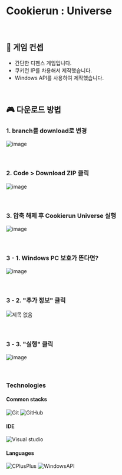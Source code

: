 # Cookierun : Universe

<br>

## 🚩 게임 컨셉 <a name = "idea"></a>
- 간단한 디펜스 게임입니다.
- 쿠키런 IP를 차용해서 제작했습니다.
- Windows API를 사용하여 제작했습니다.

<br>

## 🎮 다운로드 방법 <a name = "download"></a>

### 1. branch를 download로 변경
![image](https://github.com/user-attachments/assets/1827760d-8eb3-493d-bba8-8ab3d8488606)
<br><br><br>

### 2. Code > Download ZIP 클릭
![image](https://github.com/user-attachments/assets/1655ada0-40a9-49ab-af6f-da77cd5ef3a1)
<br><br><br>

### 3. 압축 해제 후 Cookierun Universe 실행
![image](https://github.com/user-attachments/assets/4dbd221b-d927-4c4e-a068-6af494c69eaf)
<br><br><br>

### 3 - 1. Windows PC 보호가 뜬다면?
![image](https://github.com/user-attachments/assets/fab9402c-a56d-45da-aba0-a6fc256d1225)
<br><br><br>

### 3 - 2. "추가 정보" 클릭
![제목 없음](https://github.com/user-attachments/assets/40f1aefd-f379-42e6-b1c7-ece20842f2f0)
<br><br><br>

### 3 - 3. "실행" 클릭
![image](https://github.com/user-attachments/assets/0c6175ec-d489-472d-abf3-23bef71bb22a)
<br><br><br>

### Technologies
#### Common stacks
<img alt="Git" src ="https://img.shields.io/badge/Git-F05032.svg?&style=for-the-badge&logo=Git&logoColor=white"> <img alt="GitHub" src ="https://img.shields.io/badge/GitHub-181717.svg?&style=for-the-badge&logo=Github&logoColor=white">

#### IDE
<img alt="Visual studio" src ="https://img.shields.io/badge/Visual studio-7252aa.svg?&style=for-the-badge&logo=1&logoColor=white"/>

#### Languages
<img alt="CPlusPlus" src ="https://img.shields.io/badge/C++-00599C.svg?&style=for-the-badge&logo=CPlusPlus&logoColor=white"> <img alt="WindowsAPI" src ="https://img.shields.io/badge/Windows API-00599C.svg?&style=for-the-badge&logo=CPlusPlus&logoColor=white">


